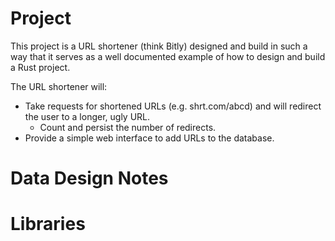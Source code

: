 
# Project

This project is a URL shortener (think Bitly) designed and build in such a
way that it serves as a well documented example of how to design and
build a Rust project.

The URL shortener will:

* Take requests for shortened URLs (e.g. shrt.com/abcd)
and will redirect the user to a longer, ugly URL.
  * Count and persist the number of redirects.
* Provide a simple web interface to add URLs to the database.


# Data Design Notes


# Libraries

# 
